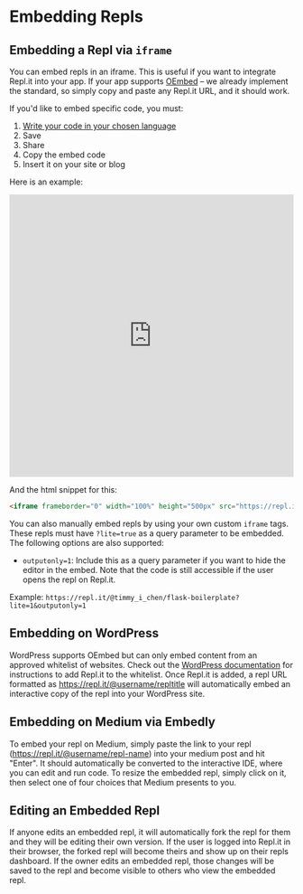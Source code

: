 # Embedding Repls

## Embedding a Repl via `iframe`

You can embed repls in an iframe. This is useful if you want to integrate Repl.it
into your app. If your app supports [OEmbed](https://oembed.com/) – we already
implement the standard, so simply copy and paste any Repl.it URL, and it should work.

If you'd like to embed specific code, you must:

1. [Write your code in your chosen language](https://repl.it/languages)
2. Save
3. Share
4. Copy the embed code
5. Insert it on your site or blog

Here is an example:

<iframe frameborder="0" width="100%" height="500px" src="https://repl.it/@amasad/PitifulLastingWhoopingcrane?lite=true"></iframe>

And the html snippet for this:

```html
<iframe frameborder="0" width="100%" height="500px" src="https://repl.it/@amasad/PitifulLastingWhoopingcrane?lite=true"></iframe>
```

You can also manually embed repls by using your own custom `iframe` tags.
These repls must have `?lite=true` as a query parameter to be embedded. The following options are also supported:

* `outputonly=1`: Include this as a query parameter if you want to hide the editor in the embed. Note that the code is still accessible if the user opens the repl on Repl.it.

Example: `https://repl.it/@timmy_i_chen/flask-boilerplate?lite=1&outputonly=1`

## Embedding on WordPress

WordPress supports OEmbed but can only embed content from an approved whitelist of websites. Check out the [WordPress documentation](https://wordpress.org/support/article/embeds/#adding-support-for-an-oembed-enabled-site) for instructions to add Repl.it to the whitelist. Once Repl.it is added, a repl URL formatted as https://repl.it/@username/repltitle will automatically embed an interactive copy of the repl into your WordPress site.

## Embedding on Medium via Embedly

To embed your repl on Medium, simply paste the link to your repl
(https://repl.it/@username/repl-name) into your medium post and hit "Enter".
It should automatically be converted to the interactive IDE, where you can
edit and run code. To resize the embedded repl, simply click on it, then select one of four choices that Medium presents to you.

## Editing an Embedded Repl

If anyone edits an embedded repl, it will automatically fork the repl for them
and they will be editing their own version. If the user is logged into Repl.it
in their browser, the forked repl will become theirs and show up on their repls
dashboard. If the owner edits an embedded repl, those changes will be saved to
the repl and become visible to others who view the embedded repl.